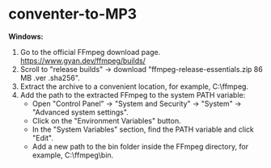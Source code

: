 # conventer-to-MP3

**Windows:**
1. Go to the official FFmpeg download page. https://www.gyan.dev/ffmpeg/builds/
2. Scroll to "release builds" -> download "ffmpeg-release-essentials.zip 86 MB .ver .sha256".
3. Extract the archive to a convenient location, for example, C:\ffmpeg.
4. Add the path to the extracted FFmpeg to the system PATH variable:
   - Open "Control Panel" → "System and Security" → "System" → "Advanced system settings".
   - Click on the "Environment Variables" button.
   - In the "System Variables" section, find the PATH variable and click "Edit".
   - Add a new path to the bin folder inside the FFmpeg directory, for example, C:\ffmpeg\bin.

